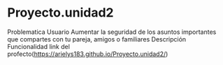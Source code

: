# Proyecto.unidad2
Problematica
Usuario
Aumentar la seguridad de los asuntos importantes que compartes con tu pareja, amigos o familiares
Descripción
Funcionalidad
link del profecto(https://arielys183.github.io/Proyecto.unidad2/)

